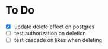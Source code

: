 # To Do

- [x] update delete effect on postgres
- [ ] test authorization on deletion
- [ ] test cascade on likes when deleting

